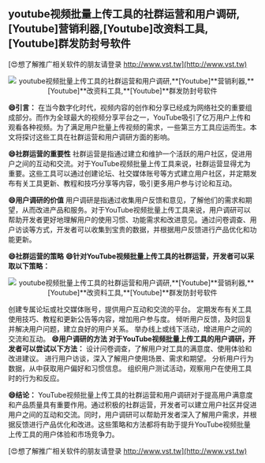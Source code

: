 ## **youtube视频批量上传工具的社群运营和用户调研,**[Youtube]**营销利器,**[Youtube]**改资料工具,**[Youtube]**群发防封号软件**

[😍想了解推广相关软件的朋友请登录 http://www.vst.tw](http://www.vst.tw)

 <center><img src="https://vst.tw/MP4/tuiguang/png/0.png" alt="youtube视频批量上传工具的社群运营和用户调研,**[Youtube]**营销利器,**[Youtube]**改资料工具,**[Youtube]**群发防封号软件"></center>

**😄引言：**
在当今数字化时代，视频内容的创作和分享已经成为网络社交的重要组成部分。而作为全球最大的视频分享平台之一，YouTube吸引了亿万用户上传和观看各种视频。为了满足用户批量上传视频的需求，一些第三方工具应运而生。本文将探讨这些工具在社群运营和用户调研方面的影响。

**😄社群运营的重要性**
社群运营是指通过建立和维护一个活跃的用户社区，促进用户之间的互动和交流。对于YouTube视频批量上传工具来说，社群运营显得尤为重要。这些工具可以通过创建论坛、社交媒体账号等方式建立用户社区，并定期发布有关工具更新、教程和技巧分享等内容，吸引更多用户参与讨论和互动。

**😄用户调研的价值**
用户调研是指通过收集用户反馈和意见，了解他们的需求和期望，从而改进产品和服务。对于YouTube视频批量上传工具来说，用户调研可以帮助开发者更好地理解用户的使用习惯、功能需求和改进意见。通过问卷调查、用户访谈等方式，开发者可以收集到宝贵的数据，并根据用户反馈进行产品优化和功能更新。

**😄社群运营的策略**
**😄针对YouTube视频批量上传工具的社群运营，开发者可以采取以下策略：**

 <center><img src="https://vst.tw/MP4/tuiguang/png/1.png" alt="youtube视频批量上传工具的社群运营和用户调研,**[Youtube]**营销利器,**[Youtube]**改资料工具,**[Youtube]**群发防封号软件"></center>

创建专属论坛或社交媒体账号，提供用户互动和交流的平台。
定期发布有关工具使用技巧、教程和更新公告等内容，增加用户参与度。
倾听用户反馈，及时回复并解决用户问题，建立良好的用户关系。
举办线上或线下活动，增进用户之间的交流和互动。
**😄用户调研的方法 对于YouTube视频批量上传工具的用户调研，开发者可以尝试以下方法：**
设计问卷调查，了解用户对工具的满意度、使用体验和改进建议。
进行用户访谈，深入了解用户使用场景、需求和期望。
分析用户行为数据，从中获取用户偏好和习惯信息。
组织用户测试活动，观察用户在使用工具时的行为和反应。

**😄结论：**
YouTube视频批量上传工具的社群运营和用户调研对于提高用户满意度和产品质量具有重要作用。通过积极的社群运营，开发者可以建立用户社区并促进用户之间的互动和交流。同时，用户调研可以帮助开发者深入了解用户需求，并根据反馈进行产品优化和改进。这些策略和方法都将有助于提升YouTube视频批量上传工具的用户体验和市场竞争力。

[😍想了解推广相关软件的朋友请登录 http://www.vst.tw](http://www.vst.tw)



